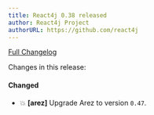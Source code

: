 ```yaml
---
title: React4j 0.38 released
author: React4j Project
authorURL: https://github.com/react4j
---
```


[Full Changelog](https://github.com/react4j/react4j/compare/v0.37...v0.38)

Changes in this release:

#### Changed
* 💥 **\[arez\]** Upgrade Arez to version `0.47`.
